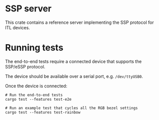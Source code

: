 # SSP server

This crate contains a reference server implementing the SSP protocol for ITL devices.

# Running tests

The end-to-end tests require a connected device that supports the SSP/eSSP protocol.

The device should be available over a serial port, e.g. `/dev/ttyUSB0`.

Once the device is connected:

```
# Run the end-to-end tests
cargo test --features test-e2e

# Run an example test that cycles all the RGB bezel settings
cargo test --features test-rainbow
```
